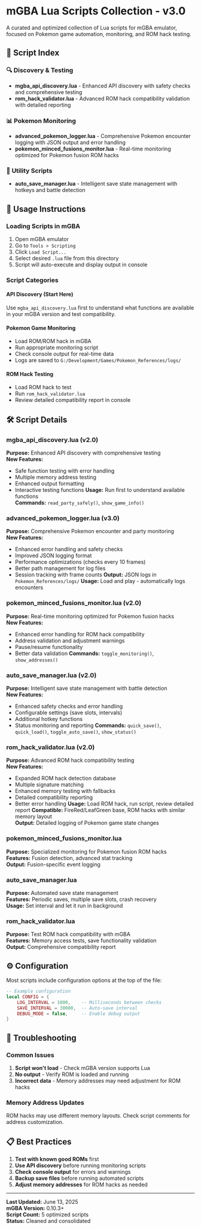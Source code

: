 # mGBA Lua Scripts Collection - v3.0

A curated and optimized collection of Lua scripts for mGBA emulator, focused on Pokemon game automation, monitoring, and ROM hack testing.

## 📁 Script Index

### 🔍 **Discovery & Testing**

- **mgba_api_discovery.lua** - Enhanced API discovery with safety checks and comprehensive testing
- **rom_hack_validator.lua** - Advanced ROM hack compatibility validation with detailed reporting

### 📊 **Pokemon Monitoring**

- **advanced_pokemon_logger.lua** - Comprehensive Pokemon encounter logging with JSON output and error handling
- **pokemon_minced_fusions_monitor.lua** - Real-time monitoring optimized for Pokemon fusion ROM hacks

### 💾 **Utility Scripts**

- **auto_save_manager.lua** - Intelligent save state management with hotkeys and battle detection

## 🚀 Usage Instructions

### Loading Scripts in mGBA
1. Open mGBA emulator
2. Go to `Tools > Scripting`
3. Click `Load Script...`
4. Select desired `.lua` file from this directory
5. Script will auto-execute and display output in console

### Script Categories

#### **API Discovery (Start Here)**
Use `mgba_api_discovery.lua` first to understand what functions are available in your mGBA version and test compatibility.

#### **Pokemon Game Monitoring**
- Load ROM/ROM hack in mGBA
- Run appropriate monitoring script
- Check console output for real-time data
- Logs are saved to `G:/Development/Games/Pokemon_References/logs/`

#### **ROM Hack Testing**
- Load ROM hack to test
- Run `rom_hack_validator.lua`
- Review detailed compatibility report in console

## 🛠️ Script Details

### mgba_api_discovery.lua (v2.0)
**Purpose:** Enhanced API discovery with comprehensive testing  
**New Features:** 
- Safe function testing with error handling
- Multiple memory address testing
- Enhanced output formatting
- Interactive testing functions
**Usage:** Run first to understand available functions  
**Commands:** `read_party_safely()`, `show_game_info()`

### advanced_pokemon_logger.lua (v3.0)
**Purpose:** Comprehensive Pokemon encounter and party monitoring  
**New Features:**
- Enhanced error handling and safety checks
- Improved JSON logging format
- Performance optimizations (checks every 10 frames)
- Better path management for log files
- Session tracking with frame counts
**Output:** JSON logs in `Pokemon_References/logs/`
**Usage:** Load and play - automatically logs encounters

### pokemon_minced_fusions_monitor.lua (v2.0)
**Purpose:** Real-time monitoring optimized for Pokemon fusion hacks  
**New Features:**
- Enhanced error handling for ROM hack compatibility
- Address validation and adjustment warnings
- Pause/resume functionality
- Better data validation
**Commands:** `toggle_monitoring()`, `show_addresses()`

### auto_save_manager.lua (v2.0)
**Purpose:** Intelligent save state management with battle detection  
**New Features:**
- Enhanced safety checks and error handling
- Configurable settings (save slots, intervals)
- Additional hotkey functions
- Status monitoring and reporting
**Commands:** `quick_save()`, `quick_load()`, `toggle_auto_save()`, `show_status()`

### rom_hack_validator.lua (v2.0)
**Purpose:** Advanced ROM hack compatibility testing  
**New Features:**
- Expanded ROM hack detection database
- Multiple signature matching
- Enhanced memory testing with fallbacks
- Detailed compatibility reporting
- Better error handling
**Usage:** Load ROM hack, run script, review detailed report
**Compatible:** FireRed/LeafGreen base, ROM hacks with similar memory layout  
**Output:** Detailed logging of Pokemon game state changes

### pokemon_minced_fusions_monitor.lua
**Purpose:** Specialized monitoring for Pokemon fusion ROM hacks  
**Features:** Fusion detection, advanced stat tracking  
**Output:** Fusion-specific event logging

### auto_save_manager.lua
**Purpose:** Automated save state management  
**Features:** Periodic saves, multiple save slots, crash recovery  
**Usage:** Set interval and let it run in background

### rom_hack_validator.lua
**Purpose:** Test ROM hack compatibility with mGBA  
**Features:** Memory access tests, save functionality validation  
**Output:** Comprehensive compatibility report

## ⚙️ Configuration

Most scripts include configuration options at the top of the file:

```lua
-- Example configuration
local CONFIG = {
    LOG_INTERVAL = 1000,    -- Milliseconds between checks
    SAVE_INTERVAL = 30000,  -- Auto-save interval
    DEBUG_MODE = false,     -- Enable debug output
}
```

## 🔧 Troubleshooting

### Common Issues
1. **Script won't load** - Check mGBA version supports Lua
2. **No output** - Verify ROM is loaded and running
3. **Incorrect data** - Memory addresses may need adjustment for ROM hacks

### Memory Address Updates
ROM hacks may use different memory layouts. Check script comments for address customization.

## 📋 Best Practices

1. **Test with known good ROMs** first
2. **Use API discovery** before running monitoring scripts  
3. **Check console output** for errors and warnings
4. **Backup save files** before running automated scripts
5. **Adjust memory addresses** for ROM hacks as needed

---

**Last Updated:** June 13, 2025  
**mGBA Version:** 0.10.3+  
**Script Count:** 5 optimized scripts  
**Status:** Cleaned and consolidated
